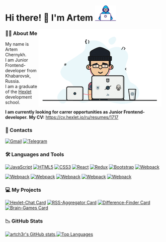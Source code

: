 Hi there! 👋 I'm Artem <img src="/images/smallDeveloper.gif" height=50 /> 
===========
<img src="/images/developer.gif" align=right height=250 />  

### 🧑‍💻 About Me

My name is Artem Chernykh.  
I am Junior Frontend-developer from Khabarovsk, Russia.  
I am a graduate of the [Hexlet](https://ru.hexlet.io/) development school.  
  
**I am currently looking for carrer opportunities as Junior Frontend-developer.**
**My CV:** https://cv.hexlet.io/ru/resumes/1717

### 📲 Contacts

[![Gmail](https://img.shields.io/badge/Email-D14836?style=for-the-badge&logo=gmail&logoColor=white)](mailto:acac1212@yandex.ru)
[![Telegram](https://img.shields.io/badge/Telegram-2CA5E0?style=for-the-badge&logo=telegram&logoColor=white)](https://t.me/artch3r)




### 🛠️ Languages and Tools


<p align="left">
<a href="https://developer.mozilla.org/en-US/docs/Web/JavaScript" target="_blank" rel="noreferrer"><img src="https://raw.githubusercontent.com/danielcranney/readme-generator/main/public/icons/skills/javascript-colored.svg" width="36" height="36" alt="JavaScript" /></a>
<a href="https://developer.mozilla.org/en-US/docs/Glossary/HTML5" target="_blank" rel="noreferrer"><img src="https://raw.githubusercontent.com/danielcranney/readme-generator/main/public/icons/skills/html5-colored.svg" width="36" height="36" alt="HTML5" /></a>
<a href="https://www.w3.org/TR/CSS/#css" target="_blank" rel="noreferrer"><img src="https://raw.githubusercontent.com/danielcranney/readme-generator/main/public/icons/skills/css3-colored.svg" width="36" height="36" alt="CSS3" /></a>
<a href="https://reactjs.org/" target="_blank" rel="noreferrer"><img src="https://raw.githubusercontent.com/danielcranney/readme-generator/main/public/icons/skills/react-colored.svg" width="36" height="36" alt="React" /></a>
<a href="https://redux.js.org/" target="_blank" rel="noreferrer"><img src="https://raw.githubusercontent.com/danielcranney/readme-generator/main/public/icons/skills/redux-colored.svg" width="36" height="36" alt="Redux" /></a>
<a href="https://getbootstrap.com/" target="_blank" rel="noreferrer"><img src="https://raw.githubusercontent.com/danielcranney/readme-generator/main/public/icons/skills/bootstrap-colored.svg" width="36" height="36" alt="Bootstrap" /></a>
<a href="https://webpack.js.org/" target="_blank" rel="noreferrer"><img src="https://raw.githubusercontent.com/danielcranney/readme-generator/main/public/icons/skills/webpack-colored.svg" width="36" height="36" alt="Webpack" /></a>
</p>
<a href="https://jestjs.io/" target="_blank" rel="noreferrer"><img src="https://readme-components.vercel.app/api?component=logo&fill=whitesmoke&logo=jest&svgfill=C21325&text=false" height=45 alt="Webpack" /></a>
<a href="https://eslint.org/" target="_blank" rel="noreferrer"><img src="https://readme-components.vercel.app/api?component=logo&fill=whitesmoke&logo=eslint&svgfill=4c33c1&text=false" height=45 alt="Webpack" /></a>
<a href="https://git-scm.com/" target="_blank" rel="noreferrer"><img src="https://readme-components.vercel.app/api?component=logo&fill=whitesmoke&logo=git&svgfill=f1502f&text=false" height=45 alt="Webpack" /></a>
<a href="https://git-scm.com/" target="_blank" rel="noreferrer"><img src="https://readme-components.vercel.app/api?component=logo&fill=whitesmoke&logo=github&svgfill=black&text=false" height=45 alt="Webpack" /></a>
<a href="https://ubuntu.com/" target="_blank" rel="noreferrer"><img src="https://readme-components.vercel.app/api?component=logo&fill=whitesmoke&logo=ubuntu&svgfill=e95420&text=false" height=45 alt="Webpack" /></a>


### 💻 My Projects
[![Hexlet-Chat Card](https://github-readme-stats.vercel.app/api/pin/?username=artch3r&repo=Hexlet-Chat&theme=react)](https://github.com/artch3r/Hexlet-Chat)
[![RSS-Aggregator Card](https://github-readme-stats.vercel.app/api/pin/?username=artch3r&repo=RSS-Aggregator&theme=react)](https://github.com/artch3r/RSS-Aggregator)
[![Difference-Finder Card](https://github-readme-stats.vercel.app/api/pin/?username=artch3r&repo=Difference-Finder&theme=react)](https://github.com/artch3r/Difference-Finder)
[![Brain-Games Card](https://github-readme-stats.vercel.app/api/pin/?username=artch3r&repo=Brain-Games&theme=react)](https://github.com/artch3r/Brain-Games)


### 📉 GitHub Stats

<a href="http://www.github.com/artch3r">
  <img align="center" src="https://github-readme-stats.vercel.app/api?username=artch3r&theme=react&show_icons=true&hide=&count_private=true&hide_border=true&show_icons=true" alt="artch3r's GitHub stats" />
</a>
<a href="http://www.github.com/artch3r">
  <img align="center" width=350 src="https://github-readme-stats.vercel.app/api/top-langs/?username=artch3r&theme=react&layout=compact&langs_count=10&hide_border=true&locale=en&custom_title=Top%20%Languages" alt="Top Languages" />
</a>
